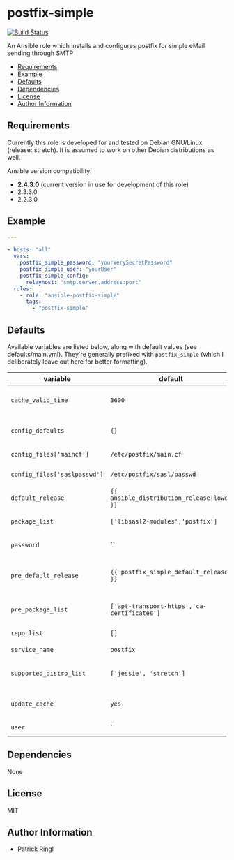 # postfix-simple

[![Build Status](https://travis-ci.org/pari-/ansible-postfix-simple.svg?branch=master)](https://travis-ci.org/pari-/ansible-postfix-simple)

An Ansible role which installs and configures postfix for simple eMail sending through SMTP

<!-- toc -->

- [Requirements](#requirements)
- [Example](#example)
- [Defaults](#defaults)
- [Dependencies](#dependencies)
- [License](#license)
- [Author Information](#author-information)

<!-- tocstop -->

## Requirements

Currently this role is developed for and tested on Debian GNU/Linux (release: stretch). It is assumed to work on other Debian distributions as well.

Ansible version compatibility:

- __2.4.3.0__ (current version in use for development of this role) 
- 2.3.3.0
- 2.2.3.0

## Example

```yaml
---

- hosts: "all"
  vars:
    postfix_simple_password: "yourVerySecretPassword"
    postfix_simple_user: "yourUser"
    postfix_simple_config:
      relayhost: "smtp.server.address:port"
  roles:
    - role: "ansible-postfix-simple"
      tags:
        - "postfix-simple"
```

## Defaults

Available variables are listed below, along with default values (see defaults/main.yml). They're generally prefixed with `postfix_simple` (which I deliberately leave out here for better formatting).

variable | default | notes
-------- | ------- | -----
`cache_valid_time` | `3600` | `Update the apt cache if its older than the set value (in seconds)`
`config_defaults` | `{}` | `A dictionary containing postfix configuration default values`
`config_files['maincf']` | `/etc/postfix/main.cf` | `Absolute path to postfix's main.cf`
`config_files['saslpasswd']` | `/etc/postfix/sasl/passwd` | `Absolute path to postfix's SASL password file`
`default_release` | `{{ ansible_distribution_release\|lower }}` | `The default release to install packages from`
`package_list` | `['libsasl2-modules','postfix']` | `The list of packages to be installed`
`password` | `` | `The password belonging to the user to login with`
`pre_default_release` | `{{ postfix_simple_default_release }}` | `The default release to install packages (pre_package_list) from`
`pre_package_list` | `['apt-transport-https','ca-certificates']` | `The list of prerequisite packages to be installed`
`repo_list` | `[]` | `Source string for the repositories`
`service_name` | `postfix` | `Name of the  service`
`supported_distro_list` | `['jessie', 'stretch']` | `A list of distribution releases this role supports`
`update_cache` | `yes` | `Run the equivalent of apt-get update before the operation`
`user` | `` | `The eMaul user to log in with`

## Dependencies

None

## License

MIT

## Author Information

* Patrick Ringl
